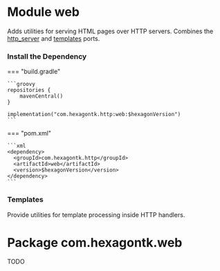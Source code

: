 
# Module web
Adds utilities for serving HTML pages over HTTP servers. Combines the [http_server] and [templates]
ports.

[http_server]: http_server.md
[templates]: templates.md

### Install the Dependency

=== "build.gradle"

    ```groovy
    repositories {
        mavenCentral()
    }

    implementation("com.hexagontk.http:web:$hexagonVersion")
    ```

=== "pom.xml"

    ```xml
    <dependency>
      <groupId>com.hexagontk.http</groupId>
      <artifactId>web</artifactId>
      <version>$hexagonVersion</version>
    </dependency>
    ```

### Templates
Provide utilities for template processing inside HTTP handlers.

# Package com.hexagontk.web
TODO
